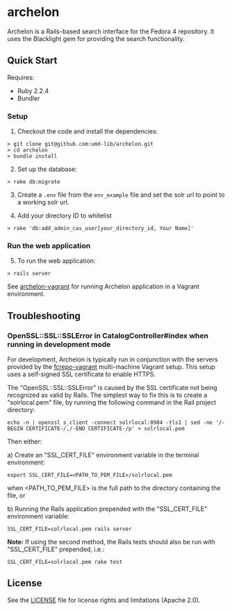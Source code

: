 # archelon

Archelon is a Rails-based search interface for the Fedora 4 repository. It uses the Blacklight gem for providing the search functionality.

## Quick Start

Requires:

* Ruby 2.2.4
* Bundler

### Setup

1) Checkout the code and install the dependencies:

```
> git clone git@github.com:umd-lib/archelon.git
> cd archelon
> bundle install
```

2) Set up the database:

```
> rake db:migrate
```

3) Create a `.env` file from the `env_example` file and set the solr url to point to a working solr url.

4) Add your directory ID to whitelist

```
> rake 'db:add_admin_cas_user[your_directory_id, Your Name]'
```

### Run the web application

5) To run the web application:

```
> rails server
```

See [archelon-vagrant] for running Archelon application in a Vagrant environment.


## Troubleshooting

### OpenSSL::SSL::SSLError in CatalogController#index when running in development mode

For development, Archelon is typically run in conjunction with the servers provided by the [fcrepo-vagrant] multi-machine Vagrant setup. This setup uses a self-signed SSL certificate to enable HTTPS.

The "OpenSSL::SSL::SSLError" is caused by the SSL certificate not being recognized as valid by Rails. The simplest way to fix this is to create a "solrlocal.pem" file, by running the following command in the Rail project directory:

```
echo -n | openssl s_client -connect solrlocal:8984 -tls1 | sed -ne '/-BEGIN CERTIFICATE-/,/-END CERTIFICATE-/p' > solrlocal.pem
```
Then either:

a) Create an "SSL_CERT_FILE" environment variable in the terminal environment:

```
export SSL_CERT_FILE=<PATH_TO_PEM_FILE>/solrlocal.pem
```
when \<PATH_TO_PEM_FILE> is the full path to the directory containing the file, or

b) Running the Rails application prepended with the "SSL_CERT_FILE" environment variable:

```
SSL_CERT_FILE=solrlocal.pem rails server
```

**Note:** If using the second method, the Rails tests should also be run with "SSL_CERT_FILE" prepended, i.e.:

```
SSL_CERT_FILE=solrlocal.pem rake test
```

## License

See the [LICENSE](LICENSE.md) file for license rights and limitations (Apache 2.0).

[archelon-vagrant]: https://github.com/umd-lib/archelon-vagrant
[fcrepo-vagrant]: https://github.com/umd-lib/fcrepo-vagrant